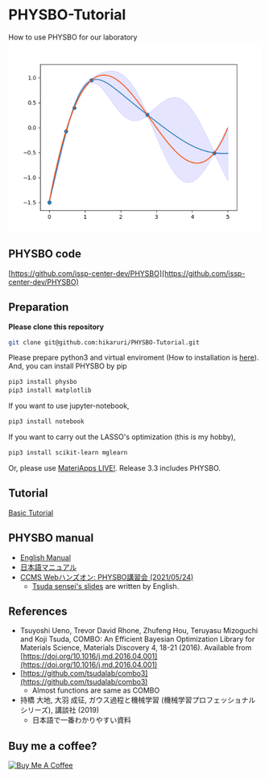 # PHYSBO-Tutorial
How to use PHYSBO for our laboratory
![BO_sample](./BO_sample.png)
## PHYSBO code
[https://github.com/issp-center-dev/PHYSBO](https://github.com/issp-center-dev/PHYSBO)
## Preparation
**Please clone this repository**
```bash
git clone git@github.com:hikaruri/PHYSBO-Tutorial.git
```
Please prepare python3 and virtual enviroment (How to installation is [here](https://github.com/hikaruri/DFT_startup/blob/main/setup/minimum.md)). 
And, you can install PHYSBO by pip
```bash
pip3 install physbo
pip3 install matplotlib
```
If you want to use jupyter-notebook,
```bash
pip3 install notebook
```
If you want to carry out the LASSO's optimization (this is my hobby),
```bash
pip3 install scikit-learn mglearn
```
Or, please use [MateriApps LIVE!](http://cmsi.github.io/MateriAppsLive/). Release 3.3 includes PHYSBO.
## Tutorial
[Basic Tutorial](./Basic/README.md)

## PHYSBO manual
- [English Manual](https://issp-center-dev.github.io/PHYSBO/manual/master/en/index.html)
- [日本語マニュアル](https://issp-center-dev.github.io/PHYSBO/manual/master/ja/index.html)
- [CCMS Webハンズオン: PHYSBO講習会 (2021/05/24)](https://www.pasums.issp.u-tokyo.ac.jp/physbo/doc/paper)
  - [Tsuda sensei's slides](https://www.pasums.issp.u-tokyo.ac.jp/physbo/wp-content/uploads/sites/12/2021/05/20210524_physbo_guidance.pdf) are written by English.
## References
- Tsuyoshi Ueno, Trevor David Rhone, Zhufeng Hou, Teruyasu Mizoguchi and Koji Tsuda, COMBO: An Efficient Bayesian Optimization Library for Materials Science, Materials Discovery 4, 18-21 (2016). Available from [https://doi.org/10.1016/j.md.2016.04.001](https://doi.org/10.1016/j.md.2016.04.001)
- [https://github.com/tsudalab/combo3](https://github.com/tsudalab/combo3)
  - Almost functions are same as COMBO
- 持橋 大地, 大羽 成征, ガウス過程と機械学習 (機械学習プロフェッショナルシリーズ), 講談社 (2019)
  - 日本語で一番わかりやすい資料
## Buy me a coffee?
<a href="https://www.buymeacoffee.com/hikaruri" target="_blank"><img src="https://cdn.buymeacoffee.com/buttons/v2/default-yellow.png" alt="Buy Me A Coffee" width="180" height="50" ></a>
